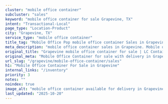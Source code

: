 ```yaml
---
cluster: "mobile office container"
subcluster: "sales"
keyword: "mobile office container for sale Grapevine, TX"
intent: "Transactional-Local"
page_type: "Location-Product"
city: "Grapevine, TX"
service_type: "mobile office container"
title_tag: "Mobile Office Pop mobile office container Sales in Grapevine | LC Container"
meta_description: "mobile office container sales in Grapevine. Mobile office containers for workspace solutions. Fast delivery, competitive pricing. Serving mobile office container area. Quote ID: 8Q6. Call (214) 524-4168 for your free quote today."
original_title: "Grapevine mobile office container for sale | LC Container"
original_meta: "Mobile Office Container for sale with delivery in Grapevine, TX. LC Container — local Since 2003. Get pricing today."
url_slug: "/grapevine/mobile-office-container/sales"
h1: "Mobile Office Container For Sale in Grapevine"
internal_links: "/inventory"
priority: 3
notes: ""
noindex: true
image_alt: "mobile office container available for delivery in Grapevine"
last_updated: "2025-10-20"
---
```


<!-- TODO: Add unique city/inventory copy, images, and internal links here. -->
